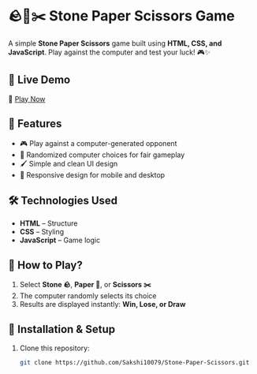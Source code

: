 # 🪨📜✂️ Stone Paper Scissors Game

A simple **Stone Paper Scissors** game built using **HTML, CSS, and JavaScript**. Play against the computer and test your luck! 🎮✨

## 🚀 Live Demo
🔗 [Play Now](https://sakshi10079.github.io/Stone-Paper-Scissors/)

## 📌 Features
- 🎮 Play against a computer-generated opponent  
- 🔄 Randomized computer choices for fair gameplay  
- 🖌️ Simple and clean UI design  
- 📱 Responsive design for mobile and desktop  

## 🛠️ Technologies Used
- **HTML** – Structure  
- **CSS** – Styling  
- **JavaScript** – Game logic  

## 🎯 How to Play?
1. Select **Stone 🪨**, **Paper 📜**, or **Scissors ✂️**  
2. The computer randomly selects its choice  
3. Results are displayed instantly: **Win, Lose, or Draw**  

## 🔧 Installation & Setup
1. Clone this repository:
   ```bash
   git clone https://github.com/Sakshi10079/Stone-Paper-Scissors.git
